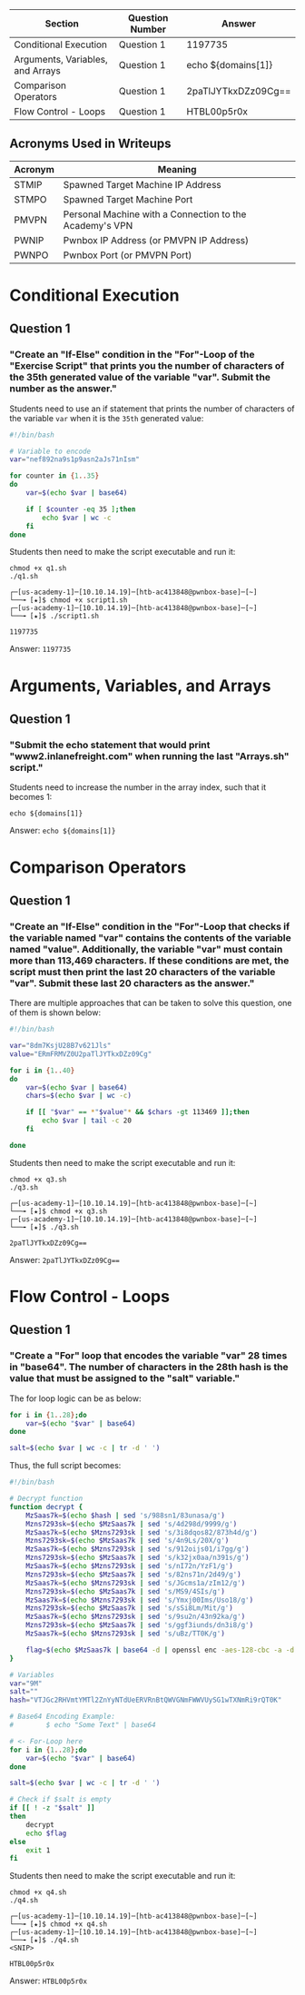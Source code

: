 
| Section                          | Question Number | Answer               |
| -------------------------------- | --------------- | -------------------- |
| Conditional Execution            | Question 1      | 1197735              |
| Arguments, Variables, and Arrays | Question 1      | echo ${domains\[1\]} |
| Comparison Operators             | Question 1      | 2paTlJYTkxDZz09Cg==  |
| Flow Control - Loops             | Question 1      | HTBL00p5r0x          |

## Acronyms Used in Writeups

| Acronym | Meaning |
| --- | --- |
| STMIP | Spawned Target Machine IP Address |
| STMPO | Spawned Target Machine Port |
| PMVPN | Personal Machine with a Connection to the Academy's VPN |
| PWNIP | Pwnbox IP Address (or PMVPN IP Address) |
| PWNPO | Pwnbox Port (or PMVPN Port) |

# Conditional Execution

## Question 1

### "Create an "If-Else" condition in the "For"-Loop of the "Exercise Script" that prints you the number of characters of the 35th generated value of the variable "var". Submit the number as the answer."

Students need to use an if statement that prints the number of characters of the variable `var` when it is the `35th` generated value:

```bash
#!/bin/bash

# Variable to encode
var="nef892na9s1p9asn2aJs71nIsm"

for counter in {1..35}
do
	var=$(echo $var | base64)

	if [ $counter -eq 35 ];then
		echo $var | wc -c
	fi
done
```

Students then need to make the script executable and run it:

```shell
chmod +x q1.sh
./q1.sh
```
```
┌─[us-academy-1]─[10.10.14.19]─[htb-ac413848@pwnbox-base]─[~]
└──╼ [★]$ chmod +x script1.sh
┌─[us-academy-1]─[10.10.14.19]─[htb-ac413848@pwnbox-base]─[~]
└──╼ [★]$ ./script1.sh

1197735
```

Answer: `1197735`

# Arguments, Variables, and Arrays

## Question 1

### "Submit the echo statement that would print "www2.inlanefreight.com" when running the last "Arrays.sh" script."

Students need to increase the number in the array index, such that it becomes 1:

```shell
echo ${domains[1]}
```

Answer: `echo ${domains[1]}`

# Comparison Operators

## Question 1

### "Create an "If-Else" condition in the "For"-Loop that checks if the variable named "var" contains the contents of the variable named "value". Additionally, the variable "var" must contain more than 113,469 characters. If these conditions are met, the script must then print the last 20 characters of the variable "var". Submit these last 20 characters as the answer."

There are multiple approaches that can be taken to solve this question, one of them is shown below:

```bash
#!/bin/bash

var="8dm7KsjU28B7v621Jls"
value="ERmFRMVZ0U2paTlJYTkxDZz09Cg"

for i in {1..40}
do
	var=$(echo $var | base64)
	chars=$(echo $var | wc -c)

	if [[ "$var" == *"$value"* && $chars -gt 113469 ]];then
		echo $var | tail -c 20
	fi

done
```

Students then need to make the script executable and run it:

```shell
chmod +x q3.sh
./q3.sh
```
```
┌─[us-academy-1]─[10.10.14.19]─[htb-ac413848@pwnbox-base]─[~]
└──╼ [★]$ chmod +x q3.sh 
┌─[us-academy-1]─[10.10.14.19]─[htb-ac413848@pwnbox-base]─[~]
└──╼ [★]$ ./q3.sh

2paTlJYTkxDZz09Cg==
```

Answer: `2paTlJYTkxDZz09Cg==`

# Flow Control - Loops

## Question 1

### "Create a "For" loop that encodes the variable "var" 28 times in "base64". The number of characters in the 28th hash is the value that must be assigned to the "salt" variable."

The for loop logic can be as below:

```bash
for i in {1..28};do
    var=$(echo "$var" | base64)
done

salt=$(echo $var | wc -c | tr -d ' ')
```

Thus, the full script becomes:

```bash
#!/bin/bash

# Decrypt function
function decrypt {
	MzSaas7k=$(echo $hash | sed 's/988sn1/83unasa/g')
	Mzns7293sk=$(echo $MzSaas7k | sed 's/4d298d/9999/g')
	MzSaas7k=$(echo $Mzns7293sk | sed 's/3i8dqos82/873h4d/g')
	Mzns7293sk=$(echo $MzSaas7k | sed 's/4n9Ls/20X/g')
	MzSaas7k=$(echo $Mzns7293sk | sed 's/912oijs01/i7gg/g')
	Mzns7293sk=$(echo $MzSaas7k | sed 's/k32jx0aa/n391s/g')
	MzSaas7k=$(echo $Mzns7293sk | sed 's/nI72n/YzF1/g')
	Mzns7293sk=$(echo $MzSaas7k | sed 's/82ns71n/2d49/g')
	MzSaas7k=$(echo $Mzns7293sk | sed 's/JGcms1a/zIm12/g')
	Mzns7293sk=$(echo $MzSaas7k | sed 's/MS9/4SIs/g')
	MzSaas7k=$(echo $Mzns7293sk | sed 's/Ymxj00Ims/Uso18/g')
	Mzns7293sk=$(echo $MzSaas7k | sed 's/sSi8Lm/Mit/g')
	MzSaas7k=$(echo $Mzns7293sk | sed 's/9su2n/43n92ka/g')
	Mzns7293sk=$(echo $MzSaas7k | sed 's/ggf3iunds/dn3i8/g')
	MzSaas7k=$(echo $Mzns7293sk | sed 's/uBz/TT0K/g')

	flag=$(echo $MzSaas7k | base64 -d | openssl enc -aes-128-cbc -a -d -salt -pass pass:$salt)
}

# Variables
var="9M"
salt=""
hash="VTJGc2RHVmtYMTl2ZnYyNTdUeERVRnBtQWVGNmFWWVUySG1wTXNmRi9rQT0K"

# Base64 Encoding Example:
#        $ echo "Some Text" | base64

# <- For-Loop here
for i in {1..28};do
    var=$(echo "$var" | base64)
done

salt=$(echo $var | wc -c | tr -d ' ')

# Check if $salt is empty
if [[ ! -z "$salt" ]]
then
	decrypt
	echo $flag
else
	exit 1
fi
```

Students then need to make the script executable and run it:

```shell
chmod +x q4.sh
./q4.sh
```
```
┌─[us-academy-1]─[10.10.14.19]─[htb-ac413848@pwnbox-base]─[~]
└──╼ [★]$ chmod +x q4.sh 
┌─[us-academy-1]─[10.10.14.19]─[htb-ac413848@pwnbox-base]─[~]
└──╼ [★]$ ./q4.sh 
<SNIP>

HTBL00p5r0x
```

Answer: `HTBL00p5r0x`